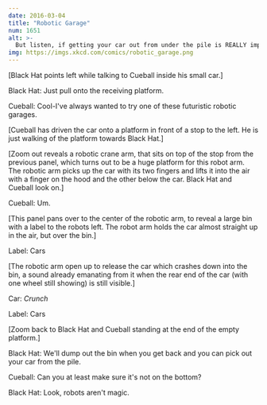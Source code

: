 ```yaml
---
date: 2016-03-04
title: "Robotic Garage"
num: 1651
alt: >-
  But listen, if getting your car out from under the pile is REALLY important to you, we do have an axe you can borrow.
img: https://imgs.xkcd.com/comics/robotic_garage.png
---
```

[Black Hat points left while talking to Cueball inside his small car.]

Black Hat: Just pull onto the receiving platform.

Cueball: Cool-I've always wanted to try one of these futuristic robotic garages.

[Cueball has driven the car onto a platform in front of a stop to the left. He is just walking of the platform towards Black Hat.]

[Zoom out reveals a robotic crane arm, that sits on top of the stop from the previous panel, which turns out to be a huge platform for this robot arm. The robotic arm picks up the car with its two fingers and lifts it into the air with a finger on the hood and the other below the car. Black Hat and Cueball look on.]

Cueball: Um.

[This panel pans over to the center of the robotic arm, to reveal a large bin with a label to the robots left. The robot arm holds the car almost straight up in the air, but over the bin.]

Label: Cars

[The robotic arm open up to release the car which crashes down into the bin, a sound already emanating from it when the rear end of the car (with one wheel still showing) is still visible.]

Car: *Crunch*

Label: Cars

[Zoom back to Black Hat and Cueball standing at the end of the empty platform.]

Black Hat: We'll dump out the bin when you get back and you can pick out your car from the pile.

Cueball: Can you at least make sure it's not on the bottom?

Black Hat: Look, robots aren't magic.
